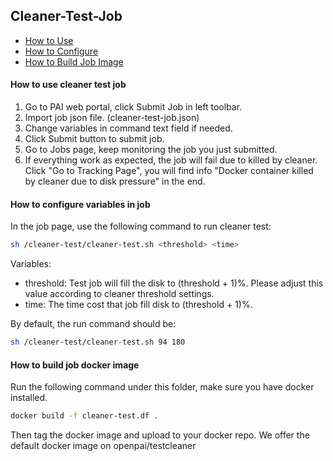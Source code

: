 ## Cleaner-Test-Job

- [How to Use](#HT_Use)
- [How to Configure](#HT_Config)
- [How to Build Job Image](#HT_Image)

#### How to use cleaner test job <a name="HT_Use"></a>

1. Go to PAI web portal, click Submit Job in left toolbar.
2. Import job json file. (cleaner-test-job.json)
3. Change variables in command text field if needed.
4. Click Submit button to submit job.
5. Go to Jobs page, keep monitoring the job you just submitted. 
6. If everything work as expected, the job will fail due to killed by cleaner. Click "Go to Tracking Page", you will find info "Docker container killed by cleaner due to disk pressure" in the end.

#### How to configure variables in job <a name="HT_Config"></a>

In the job page, use the following command to run cleaner test:
```sh
sh /cleaner-test/cleaner-test.sh <threshold> <time>
```
Variables:
 - threshold: Test job will fill the disk to (threshold + 1)%. Please adjust this value according to cleaner threshold settings.
 - time: The time cost that job fill disk to (threshold + 1)%.

By default, the run command should be:
```sh
sh /cleaner-test/cleaner-test.sh 94 180
```


#### How to build job docker image <a name="HT_Image"></a>

Run the following command under this folder, make sure you have docker installed.
```sh
docker build -f cleaner-test.df .
```
Then tag the docker image and upload to your docker repo. We offer the default docker image on openpai/testcleaner
